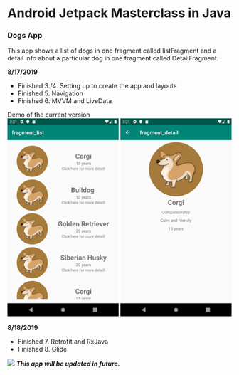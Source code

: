 <h1> Android Jetpack Masterclass in Java </h1>
<h3> Dogs App </h3>
<p> 
This app shows a list of dogs in one fragment called listFragment and a detail info about a particular dog in one fragment called DetailFragment. </p>
<p>
<b> 8/17/2019 </b>
<br>
<ul>
<li> Finished 3./4. Setting up to create the app and layouts </li>
<li> Finished 5. Navigation </li>
<li> Finished 6. MVVM and LiveData </li> 
</ul>
Demo of the current version
<br>
<img src="Screenshots/ListFragment.png" width = "250"> <img src="Screenshots/DetailFragment.png" width = "250">
</p>
<p> 
  <b> 8/18/2019 </b>
<ul>
<li> Finished 7. Retrofit and RxJava </li>
<li> Finished 8. Glide </li>
</ul>
<img src="Screenshots/dogsApp.gif" width = "250">
<b><i>This app will be updated in future.</i></b>
